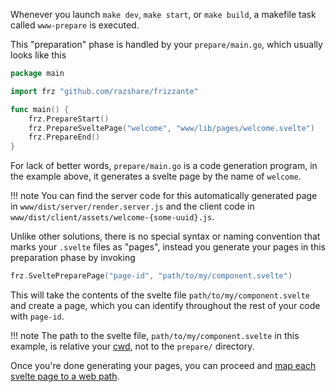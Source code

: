 Whenever you launch `make dev`, `make start`, or `make build`, a makefile task called `www-prepare` is executed.

This "preparation" phase is handled by your `prepare/main.go`, which usually looks like this

```go
package main

import frz "github.com/razshare/frizzante"

func main() {
	frz.PrepareStart()
	frz.PrepareSveltePage("welcome", "www/lib/pages/welcome.svelte")
	frz.PrepareEnd()
}
```

For lack of better words, `prepare/main.go` is a code generation program, in the example above, it generates a svelte page by the name of `welcome`.

!!! note
    You can find the server code for this automatically generated page in `www/dist/server/render.server.js` and the client code in `www/dist/client/assets/welcome-{some-uuid}.js`.

Unlike other solutions, there is no special syntax or naming convention that marks your `.svelte` files as "pages", instead you generate your pages in this preparation phase by invoking

```go
frz.SveltePreparePage("page-id", "path/to/my/component.svelte")
```

This will take the contents of the svelte file `path/to/my/component.svelte` and create a page, which you can identify throughout the rest of your code with `page-id`.

!!! note
    The path to the svelte file, `path/to/my/component.svelte` in this example, is relative your [cwd](https://en.wikipedia.org/wiki/Working_directory), not to the `prepare/` directory.

Once you're done generating your pages, you can proceed and [map each svelte page to a web path](./svelte-pages.md).